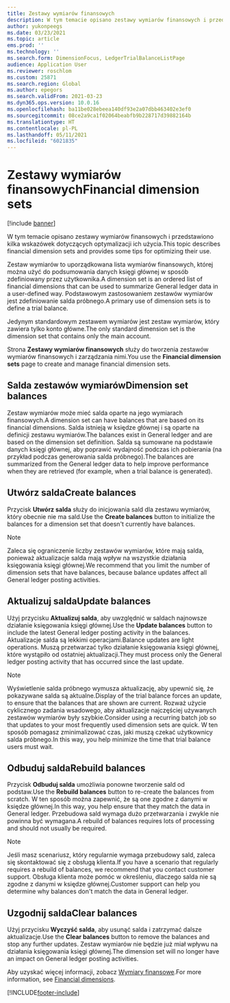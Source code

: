 ```yaml
---
title: Zestawy wymiarów finansowych
description: W tym temacie opisano zestawy wymiarów finansowych i przedstawiono kilka wskazówek dotyczących optymalizacji ich użycia.
author: yukonpeegs
ms.date: 03/23/2021
ms.topic: article
ems.prod: ''
ms.technology: ''
ms.search.form: DimensionFocus, LedgerTrialBalanceListPage
audience: Application User
ms.reviewer: roschlom
ms.custom: 25871
ms.search.region: Global
ms.author: epegors
ms.search.validFrom: 2021-03-23
ms.dyn365.ops.version: 10.0.16
ms.openlocfilehash: ba11be028ebeea140df93e2a07dbb463402e3ef0
ms.sourcegitcommit: 08ce2a9ca1f02064beabfb9b228717d39882164b
ms.translationtype: HT
ms.contentlocale: pl-PL
ms.lasthandoff: 05/11/2021
ms.locfileid: "6021835"
---
```

# <a name="financial-dimension-sets"></a><span data-ttu-id="2a0ff-103">Zestawy wymiarów finansowych</span><span class="sxs-lookup"><span data-stu-id="2a0ff-103">Financial dimension sets</span></span>

[!include [banner](../includes/banner.md)]

<span data-ttu-id="2a0ff-104">W tym temacie opisano zestawy wymiarów finansowych i przedstawiono kilka wskazówek dotyczących optymalizacji ich użycia.</span><span class="sxs-lookup"><span data-stu-id="2a0ff-104">This topic describes financial dimension sets and provides some tips for optimizing their use.</span></span>

<span data-ttu-id="2a0ff-105">Zestaw wymiarów to uporządkowana lista wymiarów finansowych, której można użyć do podsumowania danych księgi głównej w sposób zdefiniowany przez użytkownika.</span><span class="sxs-lookup"><span data-stu-id="2a0ff-105">A dimension set is an ordered list of financial dimensions that can be used to summarize General ledger data in a user-defined way.</span></span> <span data-ttu-id="2a0ff-106">Podstawowym zastosowaniem zestawów wymiarów jest zdefiniowanie salda próbnego.</span><span class="sxs-lookup"><span data-stu-id="2a0ff-106">A primary use of dimension sets is to define a trial balance.</span></span>

<span data-ttu-id="2a0ff-107">Jedynym standardowym zestawem wymiarów jest zestaw wymiarów, który zawiera tylko konto główne.</span><span class="sxs-lookup"><span data-stu-id="2a0ff-107">The only standard dimension set is the dimension set that contains only the main account.</span></span>

<span data-ttu-id="2a0ff-108">Strona **Zestawy wymiarów finansowych** służy do tworzenia zestawów wymiarów finansowych i zarządzania nimi.</span><span class="sxs-lookup"><span data-stu-id="2a0ff-108">You use the **Financial dimension sets** page to create and manage financial dimension sets.</span></span>

## <a name="dimension-set-balances"></a><span data-ttu-id="2a0ff-109">Salda zestawów wymiarów</span><span class="sxs-lookup"><span data-stu-id="2a0ff-109">Dimension set balances</span></span>

<span data-ttu-id="2a0ff-110">Zestaw wymiarów może mieć salda oparte na jego wymiarach finansowych.</span><span class="sxs-lookup"><span data-stu-id="2a0ff-110">A dimension set can have balances that are based on its financial dimensions.</span></span> <span data-ttu-id="2a0ff-111">Salda istnieją w księdze głównej i są oparte na definicji zestawu wymiarów.</span><span class="sxs-lookup"><span data-stu-id="2a0ff-111">The balances exist in General ledger and are based on the dimension set definition.</span></span> <span data-ttu-id="2a0ff-112">Salda są sumowane na podstawie danych księgi głównej, aby poprawić wydajność podczas ich pobierania (na przykład podczas generowania salda próbnego).</span><span class="sxs-lookup"><span data-stu-id="2a0ff-112">The balances are summarized from the General ledger data to help improve performance when they are retrieved (for example, when a trial balance is generated).</span></span>

## <a name="create-balances"></a><span data-ttu-id="2a0ff-113">Utwórz salda</span><span class="sxs-lookup"><span data-stu-id="2a0ff-113">Create balances</span></span>

<span data-ttu-id="2a0ff-114">Przycisk **Utwórz salda** służy do inicjowania sald dla zestawu wymiarów, który obecnie nie ma sald.</span><span class="sxs-lookup"><span data-stu-id="2a0ff-114">Use the **Create balances** button to initialize the balances for a dimension set that doesn't currently have balances.</span></span>

> [!NOTE]
> <span data-ttu-id="2a0ff-115">Zaleca się ograniczenie liczby zestawów wymiarów, które mają salda, ponieważ aktualizacje salda mają wpływ na wszystkie działania księgowania księgi głównej.</span><span class="sxs-lookup"><span data-stu-id="2a0ff-115">We recommend that you limit the number of dimension sets that have balances, because balance updates affect all General ledger posting activities.</span></span>

## <a name="update-balances"></a><span data-ttu-id="2a0ff-116">Aktualizuj salda</span><span class="sxs-lookup"><span data-stu-id="2a0ff-116">Update balances</span></span>

<span data-ttu-id="2a0ff-117">Użyj przycisku **Aktualizuj salda**, aby uwzględnić w saldach najnowsze działanie księgowania księgi głównej.</span><span class="sxs-lookup"><span data-stu-id="2a0ff-117">Use the **Update balances** button to include the latest General ledger posting activity in the balances.</span></span> <span data-ttu-id="2a0ff-118">Aktualizacje salda są lekkimi operacjami.</span><span class="sxs-lookup"><span data-stu-id="2a0ff-118">Balance updates are light operations.</span></span> <span data-ttu-id="2a0ff-119">Muszą przetwarzać tylko działanie księgowania księgi głównej, które wystąpiło od ostatniej aktualizacji.</span><span class="sxs-lookup"><span data-stu-id="2a0ff-119">They must process only the General ledger posting activity that has occurred since the last update.</span></span>

> [!NOTE]
> <span data-ttu-id="2a0ff-120">Wyświetlenie salda próbnego wymusza aktualizację, aby upewnić się, że pokazywane salda są aktualne.</span><span class="sxs-lookup"><span data-stu-id="2a0ff-120">Display of the trial balance forces an update, to ensure that the balances that are shown are current.</span></span> <span data-ttu-id="2a0ff-121">Rozważ użycie cyklicznego zadania wsadowego, aby aktualizacje najczęściej używanych zestawów wymiarów były szybkie.</span><span class="sxs-lookup"><span data-stu-id="2a0ff-121">Consider using a recurring batch job so that updates to your most frequently used dimension sets are quick.</span></span> <span data-ttu-id="2a0ff-122">W ten sposób pomagasz zminimalizować czas, jaki muszą czekać użytkownicy salda próbnego.</span><span class="sxs-lookup"><span data-stu-id="2a0ff-122">In this way, you help minimize the time that trial balance users must wait.</span></span>

## <a name="rebuild-balances"></a><span data-ttu-id="2a0ff-123">Odbuduj salda</span><span class="sxs-lookup"><span data-stu-id="2a0ff-123">Rebuild balances</span></span>

<span data-ttu-id="2a0ff-124">Przycisk **Odbuduj salda** umożliwia ponowne tworzenie sald od podstaw.</span><span class="sxs-lookup"><span data-stu-id="2a0ff-124">Use the **Rebuild balances** button to re-create the balances from scratch.</span></span> <span data-ttu-id="2a0ff-125">W ten sposób można zapewnić, że są one zgodne z danymi w księdze głównej.</span><span class="sxs-lookup"><span data-stu-id="2a0ff-125">In this way, you help ensure that they match the data in General ledger.</span></span> <span data-ttu-id="2a0ff-126">Przebudowa sald wymaga dużo przetwarzania i zwykle nie powinna być wymagana.</span><span class="sxs-lookup"><span data-stu-id="2a0ff-126">A rebuild of balances requires lots of processing and should not usually be required.</span></span>

> [!NOTE]
> <span data-ttu-id="2a0ff-127">Jeśli masz scenariusz, który regularnie wymaga przebudowy sald, zaleca się skontaktować się z obsługą klienta.</span><span class="sxs-lookup"><span data-stu-id="2a0ff-127">If you have a scenario that regularly requires a rebuild of balances, we recommend that you contact customer support.</span></span> <span data-ttu-id="2a0ff-128">Obsługa klienta może pomóc w określeniu, dlaczego salda nie są zgodne z danymi w księdze głównej.</span><span class="sxs-lookup"><span data-stu-id="2a0ff-128">Customer support can help you determine why balances don't match the data in General ledger.</span></span>

## <a name="clear-balances"></a><span data-ttu-id="2a0ff-129">Uzgodnij salda</span><span class="sxs-lookup"><span data-stu-id="2a0ff-129">Clear balances</span></span>

<span data-ttu-id="2a0ff-130">Użyj przycisku **Wyczyść salda**, aby usunąć salda i zatrzymać dalsze aktualizacje.</span><span class="sxs-lookup"><span data-stu-id="2a0ff-130">Use the **Clear balances** button to remove the balances and stop any further updates.</span></span> <span data-ttu-id="2a0ff-131">Zestaw wymiarów nie będzie już miał wpływu na działania księgowania księgi głównej.</span><span class="sxs-lookup"><span data-stu-id="2a0ff-131">The dimension set will no longer have an impact on General ledger posting activities.</span></span>

<span data-ttu-id="2a0ff-132">Aby uzyskać więcej informacji, zobacz [Wymiary finansowe](financial-dimensions.md).</span><span class="sxs-lookup"><span data-stu-id="2a0ff-132">For more information, see [Financial dimensions](financial-dimensions.md).</span></span>

[!INCLUDE[footer-include](../../includes/footer-banner.md)]
